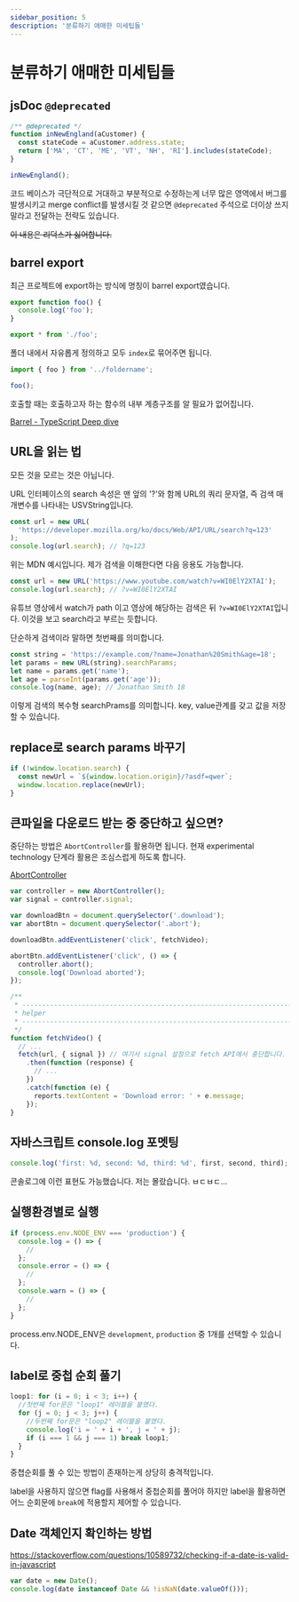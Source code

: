 ```yaml
---
sidebar_position: 5
description: '분류하기 애매한 미세팁들'
---
```


# 분류하기 애매한 미세팁들

## jsDoc `@deprecated`

```js
/** @deprecated */
function inNewEngland(aCustomer) {
  const stateCode = aCustomer.address.state;
  return ['MA', 'CT', 'ME', 'VT', 'NH', 'RI'].includes(stateCode);
}

inNewEngland();
```

코드 베이스가 극단적으로 거대하고 부분적으로 수정하는게 너무 많은 영역에서 버그를 발생시키고 merge conflict를 발생시킬 것 같으면 `@deprecated` 주석으로 더이상 쓰지말라고 전달하는 전략도 있습니다.

~~이 내용은 리덕스가 싫어합니다.~~

## barrel export

최근 프로젝트에 export하는 방식에 명칭이 barrel export였습니다.

```ts title="foldername/foo.ts"
export function foo() {
  console.log('foo');
}
```

```ts title="foldername/index.ts"
export * from './foo';
```

폴더 내에서 자유롭게 정의하고 모두 `index`로 묶어주면 됩니다.

```ts
import { foo } from '../foldername';

foo();
```

호출할 때는 호출하고자 하는 함수의 내부 계층구조를 알 필요가 없어집니다.

[Barrel - TypeScript Deep dive](https://basarat.gitbook.io/typescript/main-1/barrel)

<!-- @todo: default export랑 섞어 사용해야 하는 경우 추가로 다루기 -->

## URL을 읽는 법

모든 것을 모르는 것은 아닙니다.

URL 인터페이스의 search 속성은 맨 앞의 '?'와 함께 URL의 쿼리 문자열, 즉 검색 매개변수를 나타내는 USVString입니다.

```js
const url = new URL(
  'https://developer.mozilla.org/ko/docs/Web/API/URL/search?q=123'
);
console.log(url.search); // ?q=123
```

위는 MDN 예시입니다. 제가 검색을 이해한다면 다음 응용도 가능합니다.

```js
const url = new URL('https://www.youtube.com/watch?v=WI0ElY2XTAI');
console.log(url.search); // ?v=WI0ElY2XTAI
```

유튜브 영상에서 watch가 path 이고 영상에 해당하는 검색은 뒤 `?v=WI0ElY2XTAI`입니다. 이것을 보고 search라고 부르는 듯합니다.

단순하게 검색이라 말하면 첫번째를 의미합니다.

```js
const string = 'https://example.com/?name=Jonathan%20Smith&age=18';
let params = new URL(string).searchParams;
let name = params.get('name');
let age = parseInt(params.get('age'));
console.log(name, age); // Jonathan Smith 18
```

이렇게 검색의 복수형 searchPrams를 의미합니다. key, value관계를 갖고 값을 저장할 수 있습니다.

## replace로 search params 바꾸기

```js
if (!window.location.search) {
  const newUrl = `${window.location.origin}/?asdf=qwer`;
  window.location.replace(newUrl);
}
```

## 큰파일을 다운로드 받는 중 중단하고 싶으면?

중단하는 방법은 `AbortController`를 활용하면 됩니다. 현재 experimental technology 단계라 활용은 조심스럽게 하도록 합니다.

[AbortController](https://developer.mozilla.org/ko/docs/Web/API/AbortController)

```js
var controller = new AbortController();
var signal = controller.signal;

var downloadBtn = document.querySelector('.download');
var abortBtn = document.querySelector('.abort');

downloadBtn.addEventListener('click', fetchVideo);

abortBtn.addEventListener('click', () => {
  controller.abort();
  console.log('Download aborted');
});

/**
 * --------------------------------------------------------------------------
 * helper
 * --------------------------------------------------------------------------
 */
function fetchVideo() {
  // ...
  fetch(url, { signal }) // 여기서 signal 설정으로 fetch API에서 중단합니다.
    .then(function (response) {
      // ...
    })
    .catch(function (e) {
      reports.textContent = 'Download error: ' + e.message;
    });
}
```

## 자바스크립트 console.log 포멧팅

```js
console.log('first: %d, second: %d, third: %d', first, second, third);
```

콘솔로그에 이런 표현도 가능했습니다. 저는 몰랐습니다. ㅂㄷㅂㄷ...

## 실행환경별로 실행

```ts
if (process.env.NODE_ENV === 'production') {
  console.log = () => {
    //
  };
  console.error = () => {
    //
  };
  console.warn = () => {
    //
  };
}
```

process.env.NODE_ENV은 `development`, `production` 중 1개를 선택할 수 있습니다.

## label로 중첩 순회 풀기

```js
loop1: for (i = 0; i < 3; i++) {
  //첫번째 for문은 "loop1" 레이블을 붙였다.
  for (j = 0; j < 3; j++) {
    //두번째 for문은 "loop2" 레이블을 붙였다.
    console.log('i = ' + i + ', j = ' + j);
    if (i === 1 && j === 1) break loop1;
  }
}
```

중쳡순회를 풀 수 있는 방법이 존재하는게 상당히 충격적입니다.

label을 사용하지 않으면 flag를 사용해서 중첩순회를 풀어야 하지만 label을 활용하면 어느 순회문에 `break`에 적용할지 제어할 수 있습니다.

## Date 객체인지 확인하는 방법

https://stackoverflow.com/questions/10589732/checking-if-a-date-is-valid-in-javascript

```js
var date = new Date();
console.log(date instanceof Date && !isNaN(date.valueOf()));
```

